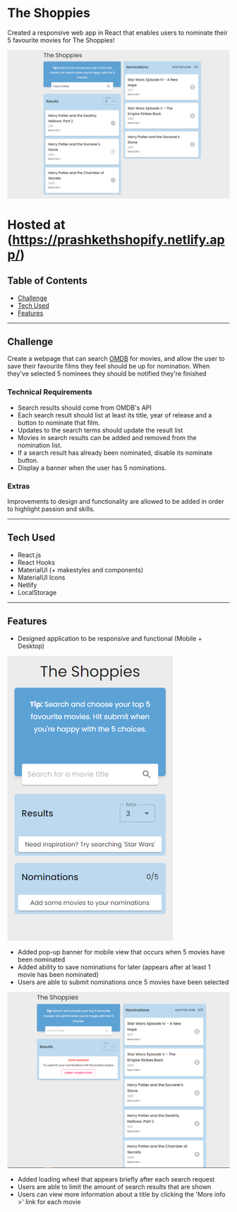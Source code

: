 # The Shoppies

Created a responsive web app in React that enables users to nominate their 5 favourite movies for The Shoppies!

![example of page](./readme_assets/modified.PNG)

# Hosted at (https://prashkethshopify.netlify.app/)

## Table of Contents

- [Challenge](#Challenge)
- [Tech Used](#Tech-Used)
- [Features](#Features)

---

## Challenge

Create a webpage that can search [OMDB](http://www.omdbapi.com) for movies, and allow the user to save their favourite films they feel should be up for nomination. When they've selected 5 nominees they should be notified they're finished

### Technical Requirements

- Search results should come from OMDB's API
- Each search result should list at least its title, year of release and a button to nominate that film.
- Updates to the search terms should update the result list
- Movies in search results can be added and removed from the nomination list.
- If a search result has already been nominated, disable its nominate button.
- Display a banner when the user has 5 nominations.

### Extras

Improvements to design and functionality are allowed to be added in order to highlight passion and skills.

---

## Tech Used

- React.js
- React Hooks
- MaterialUI (+ makestyles and components)
- MaterialUI Icons
- Netlify
- LocalStorage

---

## Features

- Designed application to be responsive and functional (Mobile + Desktop)

![mobile view](./readme_assets/mobile.PNG)

- Added pop-up banner for mobile view that occurs when 5 movies have been nominated
- Added ability to save nominations for later (appears after at least 1 movie has been nominated)
- Users are able to submit nominations once 5 movies have been selected

![submit nominations](./readme_assets/limit.PNG)

- Added loading wheel that appears briefly after each search request
- Users are able to limit the amount of search results that are shown
- Users can view more information about a title by clicking the 'More info >' link for each movie
